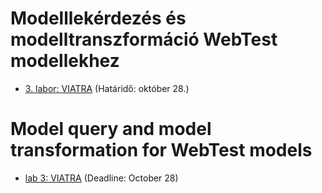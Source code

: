 # Modelllekérdezés és modelltranszformáció WebTest modellekhez

* [3. labor: VIATRA](https://github.com/MDSDLab/LectureMaterials/blob/main/lab3-viatra/README.md) (Határidő: október 28.)

# Model query and model transformation for WebTest models

* [lab 3: VIATRA](https://github.com/MDSDLab/LectureMaterials/blob/main/lab3-viatra/README.md) (Deadline: October 28)


